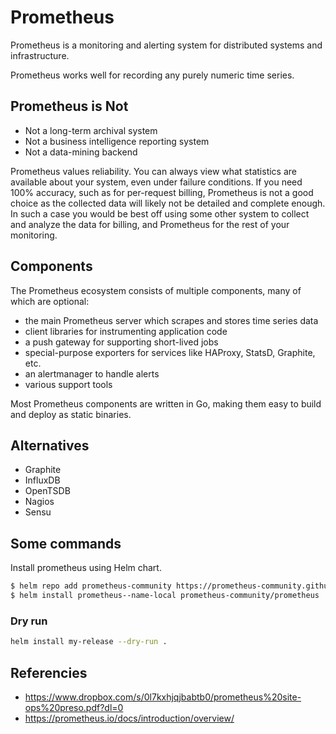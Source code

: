 # Prometheus

Prometheus is a monitoring and alerting system for distributed systems and infrastructure.

Prometheus works well for recording any purely numeric time series.

## Prometheus is Not

- Not a long-term archival system
- Not a business intelligence reporting system
- Not a data-mining backend

Prometheus values reliability. You can always view what statistics are available about your system, even under failure conditions. If you need 100% accuracy, such as for per-request billing, Prometheus is not a good choice as the collected data will likely not be detailed and complete enough. In such a case you would be best off using some other system to collect and analyze the data for billing, and Prometheus for the rest of your monitoring.

## Components

The Prometheus ecosystem consists of multiple components, many of which are optional:

- the main Prometheus server which scrapes and stores time series data
- client libraries for instrumenting application code
- a push gateway for supporting short-lived jobs
- special-purpose exporters for services like HAProxy, StatsD, Graphite, etc.
- an alertmanager to handle alerts
- various support tools

Most Prometheus components are written in Go, making them easy to build and deploy as static binaries.

## Alternatives
- Graphite
- InfluxDB
- OpenTSDB
- Nagios
- Sensu

## Some commands
Install prometheus using Helm chart.

```bash
$ helm repo add prometheus-community https://prometheus-community.github.io/helm-charts
$ helm install prometheus--name-local prometheus-community/prometheus
```

### Dry run
```bash
helm install my-release --dry-run .
```

## Referencies
- https://www.dropbox.com/s/0l7kxhjqjbabtb0/prometheus%20site-ops%20preso.pdf?dl=0
- https://prometheus.io/docs/introduction/overview/
